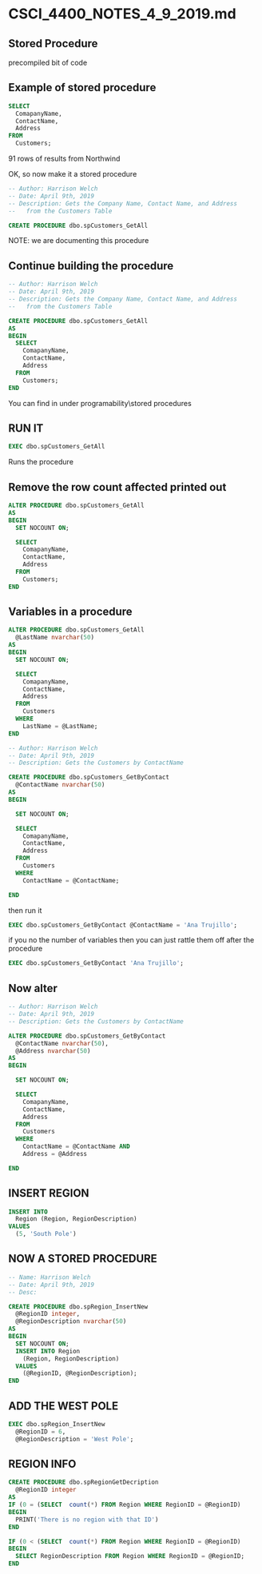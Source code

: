 # CSCI_4400_NOTES_4_9_2019.md

## Stored Procedure

precompiled bit of code

## Example of stored procedure

```sql
SELECT
  ComapanyName,
  ContactName,
  Address
FROM
  Customers;
```

91 rows of results from Northwind

OK, so now make it a stored procedure

```sql
-- Author: Harrison Welch
-- Date: April 9th, 2019
-- Description: Gets the Company Name, Contact Name, and Address
--   from the Customers Table

CREATE PROCEDURE dbo.spCustomers_GetAll
```

NOTE: we are documenting this procedure

## Continue building the procedure

```sql
-- Author: Harrison Welch
-- Date: April 9th, 2019
-- Description: Gets the Company Name, Contact Name, and Address
--   from the Customers Table

CREATE PROCEDURE dbo.spCustomers_GetAll
AS
BEGIN
  SELECT
    ComapanyName,
    ContactName,
    Address
  FROM
    Customers;
END
```

You can find in under programability\stored procedures

## RUN IT

```sql
EXEC dbo.spCustomers_GetAll
```

Runs the procedure

## Remove the row count affected printed out

```sql
ALTER PROCEDURE dbo.spCustomers_GetAll
AS
BEGIN
  SET NOCOUNT ON;

  SELECT
    ComapanyName,
    ContactName,
    Address
  FROM
    Customers;
END
```

## Variables in a procedure

```sql
ALTER PROCEDURE dbo.spCustomers_GetAll
  @LastName nvarchar(50)
AS
BEGIN
  SET NOCOUNT ON;

  SELECT
    ComapanyName,
    ContactName,
    Address
  FROM
    Customers
  WHERE
    LastName = @LastName;
END
```

```sql
-- Author: Harrison Welch
-- Date: April 9th, 2019
-- Description: Gets the Customers by ContactName

CREATE PROCEDURE dbo.spCustomers_GetByContact
  @ContactName nvarchar(50)
AS
BEGIN

  SET NOCOUNT ON;

  SELECT 
    ComapanyName,
    ContactName,
    Address
  FROM
    Customers
  WHERE
    ContactName = @ContactName;

END
```

then run it

```sql
EXEC dbo.spCustomers_GetByContact @ContactName = 'Ana Trujillo';
```

if you no the number of variables then you can just rattle them off after the procedure

```sql
EXEC dbo.spCustomers_GetByContact 'Ana Trujillo';
```

## Now alter


```sql
-- Author: Harrison Welch
-- Date: April 9th, 2019
-- Description: Gets the Customers by ContactName

ALTER PROCEDURE dbo.spCustomers_GetByContact
  @ContactName nvarchar(50),
  @Address nvarchar(50)
AS
BEGIN

  SET NOCOUNT ON;

  SELECT 
    ComapanyName,
    ContactName,
    Address
  FROM
    Customers
  WHERE
    ContactName = @ContactName AND
    Address = @Address

END
```

## INSERT REGION

```sql
INSERT INTO
  Region (Region, RegionDescription)
VALUES
  (5, 'South Pole')
```

## NOW A STORED PROCEDURE

```sql
-- Name: Harrison Welch
-- Date: April 9th, 2019
-- Desc:

CREATE PROCEDURE dbo.spRegion_InsertNew
  @RegionID integer,
  @RegionDescription nvarchar(50)
AS
BEGIN
  SET NOCOUNT ON;
  INSERT INTO Region
    (Region, RegionDescription)
  VALUES
    (@RegionID, @RegionDescription);
END
```

## ADD THE WEST POLE

```sql
EXEC dbo.spRegion_InsertNew
  @RegionID = 6,
  @RegionDescription = 'West Pole';
```

## REGION INFO

```sql
CREATE PROCEDURE dbo.spRegionGetDecription
  @RegionID integer
AS
IF (0 = (SELECT  count(*) FROM Region WHERE RegionID = @RegionID)
BEGIN
  PRINT('There is no region with that ID')
END

IF (0 < (SELECT  count(*) FROM Region WHERE RegionID = @RegionID)
BEGIN
  SELECT RegionDescription FROM Region WHERE RegionID = @RegionID;
END
```
